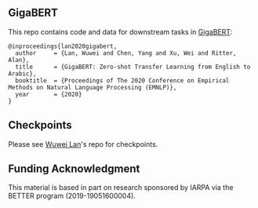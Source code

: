 ## GigaBERT
This repo contains code and data for downstream tasks in [GigaBERT](https://arxiv.org/pdf/2004.14519.pdf):

	@inproceedings{lan2020gigabert,
	  author     = {Lan, Wuwei and Chen, Yang and Xu, Wei and Ritter, Alan},
  	  title      = {GigaBERT: Zero-shot Transfer Learning from English to Arabic},
  	  booktitle  = {Proceedings of The 2020 Conference on Empirical Methods on Natural Language Processing (EMNLP)},
  	  year       = {2020}
  	} 

## Checkpoints
Please see [Wuwei Lan](https://github.com/lanwuwei/GigaBERT)'s repo for checkpoints.

## Funding Acknowledgment
This material is based in part on research sponsored by IARPA via the BETTER program (2019-19051600004).
